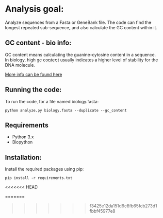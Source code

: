 # Analysis goal:
Analyze sequences from a Fasta or GeneBank file.
The code can find the longest repeated sub-sequence, and also calculate the GC content within it.


## GC content - bio info:
GC content means calculating the guanine-cytosine content in a sequence.
In biology, high gc coמteמt usually indicates a higher level of stability for the DNA molecule.

[More info can be found here](https://en.wikipedia.org/wiki/GC-content)

## Running the code:
To run the code, for a file named biology.fasta:
```
python analyze.py biology.fasta --duplicate --gc_content
```

## Requirements
- Python 3.x
- Biopython

## Installation:
Install the required packages using pip:

```
pip install -r requirements.txt
```
<<<<<<< HEAD


=======
>>>>>>> f3425e12da151d6c8fb65fcb273d1fbbf45977e8
